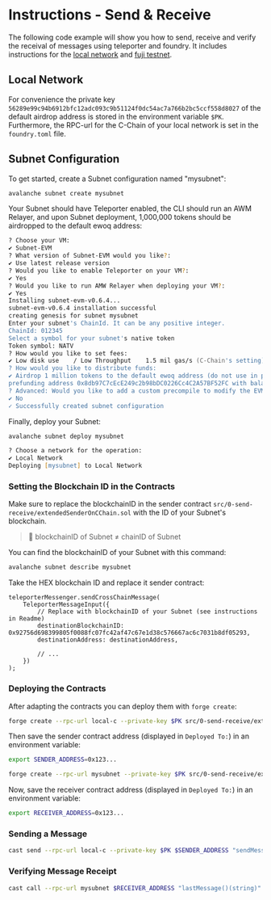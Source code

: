 # Instructions - Send & Receive

The following code example will show you how to send, receive and verify the receival of messages using teleporter and foundry. It includes instructions for the [local network](#local-network) and [fuji testnet](#fuji-testnet).

## Local Network

For convenience the private key `56289e99c94b6912bfc12adc093c9b51124f0dc54ac7a766b2bc5ccf558d8027` of the default airdrop address is stored in the environment variable `$PK`. Furthermore, the RPC-url for the C-Chain of your local network is set in the `foundry.toml` file.

## Subnet Configuration

To get started, create a Subnet configuration named "mysubnet":

```zsh
avalanche subnet create mysubnet
```

Your Subnet should have Teleporter enabled, the CLI should run an AWM Relayer, and upon Subnet deployment, 1,000,000 tokens should be airdropped to the default ewoq address:

```zsh
? Choose your VM:
✔ Subnet-EVM
? What version of Subnet-EVM would you like?:
✔ Use latest release version
? Would you like to enable Teleporter on your VM?:
✔ Yes
? Would you like to run AMW Relayer when deploying your VM?:
✔ Yes
Installing subnet-evm-v0.6.4...
subnet-evm-v0.6.4 installation successful
creating genesis for subnet mysubnet
Enter your subnet's ChainId. It can be any positive integer.
ChainId: 012345
Select a symbol for your subnet's native token
Token symbol: NATV
? How would you like to set fees:
✔ Low disk use    / Low Throughput    1.5 mil gas/s (C-Chain's setting)
? How would you like to distribute funds:
✔ Airdrop 1 million tokens to the default ewoq address (do not use in production)
prefunding address 0x8db97C7cEcE249c2b98bDC0226Cc4C2A57BF52FC with balance 1000000000000000000000000
? Advanced: Would you like to add a custom precompile to modify the EVM?:
✔ No
✓ Successfully created subnet configuration
```

Finally, deploy your Subnet:

```zsh
avalanche subnet deploy mysubnet
```

```zsh
? Choose a network for the operation:
✔ Local Network
Deploying [mysubnet] to Local Network
```

### Setting the Blockchain ID in the Contracts

Make sure to replace the blockchainID in the sender contract `src/0-send-receive/extendedSenderOnCChain.sol` with the ID of your Subnet's blockchain.

> :no_entry_sign: blockchainID of Subnet ≠ chainID of Subnet

You can find the blockchainID of your Subnet with this command:

```bash
avalanche subnet describe mysubnet
```

Take the HEX blockchain ID and replace it sender contract:

```solidity
teleporterMessenger.sendCrossChainMessage(
    TeleporterMessageInput({
        // Replace with blockchainID of your Subnet (see instructions in Readme)
        destinationBlockchainID: 0x92756d698399805f0088fc07fc42af47c67e1d38c576667ac6c7031b8df05293,
        destinationAddress: destinationAddress,
        
        // ...
    })
);
```

### Deploying the Contracts

After adapting the contracts you can deploy them with `forge create`:

```bash
forge create --rpc-url local-c --private-key $PK src/0-send-receive/extendedSenderOnCChain.sol:SenderOnCChain

```

Then save the sender contract address (displayed in `Deployed To:`) in an environment variable:

```bash
export SENDER_ADDRESS=0x123...
```


```bash
forge create --rpc-url mysubnet --private-key $PK src/0-send-receive/extendedReceiverOnSubnet.sol:ReceiverOnSubnet
```

Now, save the receiver contract address (displayed in `Deployed To:`) in an environment variable:

```bash
export RECEIVER_ADDRESS=0x123...
```

### Sending a Message

```bash
cast send --rpc-url local-c --private-key $PK $SENDER_ADDRESS "sendMessage(address,string)" $RECEIVER_ADDRESS "Hello"
```

### Verifying Message Receipt

```bash
cast call --rpc-url mysubnet $RECEIVER_ADDRESS "lastMessage()(string)"
```
